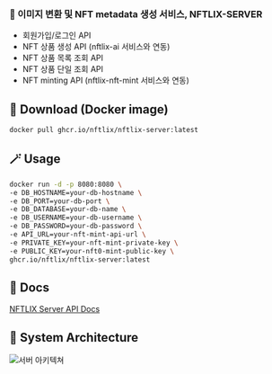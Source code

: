 <h3> 🎨 이미지 변환 및 NFT metadata 생성 서비스, NFTLIX-SERVER </h3>   

- 회원가입/로그인 API
- NFT 상품 생성 API (nftlix-ai 서비스와 연동)
- NFT 상품 목록 조회 API
- NFT 상품 단일 조회 API
- NFT minting API (nftlix-nft-mint 서비스와 연동)


## 🔗 Download (Docker image)
```bash
docker pull ghcr.io/nftlix/nftlix-server:latest
```

## 🪄 Usage
```bash
docker run -d -p 8080:8080 \
-e DB_HOSTNAME=your-db-hostname \
-e DB_PORT=your-db-port \
-e DB_DATABASE=your-db-name \
-e DB_USERNAME=your-db-username \
-e DB_PASSWORD=your-db-password \
-e API_URL=your-nft-mint-api-url \
-e PRIVATE_KEY=your-nft-mint-private-key \
-e PUBLIC_KEY=your-nft0-mint-public-key \
ghcr.io/nftlix/nftlix-server:latest
```

## 📑 Docs
[NFTLIX Server API Docs](https://api.nftlix.store/nftlix-docs.html)

## 🧩 System Architecture
![서버 아키텍쳐](https://github.com/user-attachments/assets/1a07e3bb-38c1-42c9-8b4e-120707195b19)


